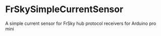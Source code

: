# FrSkySimpleCurrentSensor
A simple current sensor for FrSky hub protocol receivers for Arduino pro mini
